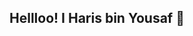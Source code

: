 ## Hellloo! I Haris bin Yousaf 👋

<!--
**haris-yousaf/haris-yousaf** is a ✨ _special_ ✨ repository because its `README.md` (this file) appears on your GitHub profile.

Here are some ideas to get you started:

- 🔭 I’m currently working as a wordpress intern @Red Sun IT Services and as a Front-end Intern @Bytewise Limited.
- 🌱 I’m currently learning Front-end Development and WordPress.
-->
